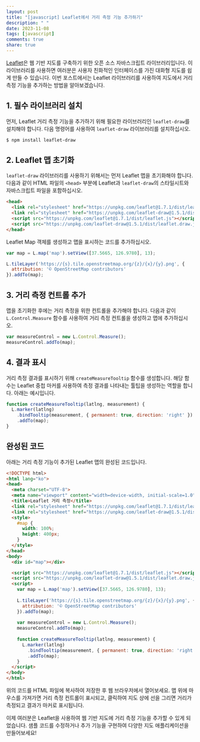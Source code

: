 ```yaml
---
layout: post
title: "[javascript] Leaflet에서 거리 측정 기능 추가하기"
description: " "
date: 2023-11-08
tags: [javascript]
comments: true
share: true
---
```


[Leaflet](https://leafletjs.com/)은 웹 기반 지도를 구축하기 위한 오픈 소스 자바스크립트 라이브러리입니다. 이 라이브러리를 사용하면 여러분은 사용자 친화적인 인터페이스를 가진 대화형 지도를 쉽게 만들 수 있습니다. 이번 포스트에서는 Leaflet 라이브러리를 사용하여 지도에서 거리 측정 기능을 추가하는 방법을 알아보겠습니다.

## 1. 필수 라이브러리 설치

먼저, Leaflet 거리 측정 기능을 추가하기 위해 필요한 라이브러리인 `leaflet-draw`를 설치해야 합니다. 다음 명령어를 사용하여 `leaflet-draw` 라이브러리를 설치하십시오.

```bash
$ npm install leaflet-draw
```

## 2. Leaflet 맵 초기화

`leaflet-draw` 라이브러리를 사용하기 위해서는 먼저 Leaflet 맵을 초기화해야 합니다. 다음과 같이 HTML 파일의 `<head>` 부분에 Leaflet과 `leaflet-draw`의 스타일시트와 자바스크립트 파일을 포함하십시오.

```html
<head>
  <link rel="stylesheet" href="https://unpkg.com/leaflet@1.7.1/dist/leaflet.css" />
  <link rel="stylesheet" href="https://unpkg.com/leaflet-draw@1.5.1/dist/leaflet.draw.css" />
  <script src="https://unpkg.com/leaflet@1.7.1/dist/leaflet.js"></script>
  <script src="https://unpkg.com/leaflet-draw@1.5.1/dist/leaflet.draw.js"></script>
</head>
```

Leaflet Map 객체를 생성하고 맵을 표시하는 코드를 추가하십시오.

```javascript
var map = L.map('map').setView([37.5665, 126.9780], 13);

L.tileLayer('https://{s}.tile.openstreetmap.org/{z}/{x}/{y}.png', {
  attribution: '© OpenStreetMap contributors'
}).addTo(map);
```

## 3. 거리 측정 컨트롤 추가

맵을 초기화한 후에는 거리 측정을 위한 컨트롤을 추가해야 합니다. 다음과 같이 `L.Control.Measure` 함수를 사용하여 거리 측정 컨트롤을 생성하고 맵에 추가하십시오.

```javascript
var measureControl = new L.Control.Measure();
measureControl.addTo(map);
```

## 4. 결과 표시

거리 측정 결과를 표시하기 위해 `createMeasureTooltip` 함수를 생성합니다. 해당 함수는 Leaflet 중첩 마커를 사용하여 측정 결과를 나타내는 툴팁을 생성하는 역할을 합니다. 아래는 예시입니다.

```javascript
function createMeasureTooltip(latlng, measurement) {
  L.marker(latlng)
    .bindTooltip(measurement, { permanent: true, direction: 'right' })
    .addTo(map);
}
```

## 완성된 코드

아래는 거리 측정 기능이 추가된 Leaflet 맵의 완성된 코드입니다.

```html
<!DOCTYPE html>
<html lang="ko">
<head>
  <meta charset="UTF-8">
  <meta name="viewport" content="width=device-width, initial-scale=1.0">
  <title>Leaflet 거리 측정</title>
  <link rel="stylesheet" href="https://unpkg.com/leaflet@1.7.1/dist/leaflet.css" />
  <link rel="stylesheet" href="https://unpkg.com/leaflet-draw@1.5.1/dist/leaflet.draw.css" />
  <style>
    #map {
      width: 100%;
      height: 400px;
    }
  </style>
</head>
<body>
  <div id="map"></div>

  <script src="https://unpkg.com/leaflet@1.7.1/dist/leaflet.js"></script>
  <script src="https://unpkg.com/leaflet-draw@1.5.1/dist/leaflet.draw.js"></script>
  <script>
    var map = L.map('map').setView([37.5665, 126.9780], 13);
    
    L.tileLayer('https://{s}.tile.openstreetmap.org/{z}/{x}/{y}.png', {
      attribution: '© OpenStreetMap contributors'
    }).addTo(map);
    
    var measureControl = new L.Control.Measure();
    measureControl.addTo(map);
    
    function createMeasureTooltip(latlng, measurement) {
      L.marker(latlng)
        .bindTooltip(measurement, { permanent: true, direction: 'right' })
        .addTo(map);
    }
  </script>
</body>
</html>
```

위의 코드를 HTML 파일에 복사하여 저장한 후 웹 브라우저에서 열어보세요. 맵 위에 마우스를 가져가면 거리 측정 컨트롤이 표시되고, 클릭하여 지도 상에 선을 그리면 거리가 측정되고 결과가 마커로 표시됩니다.

이제 여러분은 Leaflet을 사용하여 웹 기반 지도에 거리 측정 기능을 추가할 수 있게 되었습니다. 샘플 코드를 수정하거나 추가 기능을 구현하여 다양한 지도 애플리케이션을 만들어보세요!